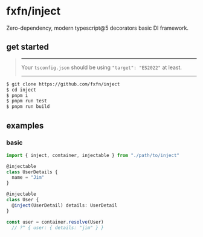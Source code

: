 # fxfn/inject

Zero-dependency, modern typescript@5 decorators basic DI framework.

## get started

> *******************************************************************
> Your `tsconfig.json` should be using `"target": "ES2022"` at least.
> *******************************************************************

```bash
$ git clone https://github.com/fxfn/inject
$ cd inject
$ pnpm i
$ pnpm run test
$ pnpm run build
```

## examples

### basic

```ts
import { inject, container, injectable } from "./path/to/inject"

@injectable
class UserDetails {
  name = "Jim"
}

@injectable
class User {
  @inject(UserDetail) details: UserDetail
}

const user = container.resolve(User)
  // ?^ { user: { details: "jim" } }
```